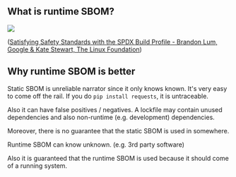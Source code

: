 ## What is runtime SBOM?

![](https://i.imgur.com/aWjPAgB.png)

([Satisfying Safety Standards with the SPDX Build Profile - Brandon Lum, Google & Kate Stewart, The Linux Foundation](https://static.sched.com/hosted_files/ocs2022/25/OSS%20JP_%20Satisfying%20Safety%20Standards%20with%20the%20SPDX%20Build%20Profile.pdf))

## Why runtime SBOM is better

Static SBOM is unreliable narrator since it only knows known. It's very easy to come off the rail. If you do `pip install requests`, it is untraceable.

Also it can have false positives / negatives. A lockfile may contain unused dependencies and also non-runtime (e.g. development) dependencies.

Moreover, there is no guarantee that the static SBOM is used in somewhere.

Runtime SBOM can know unknown. (e.g. 3rd party software)

Also it is guaranteed that the runtime SBOM is used because it should come of a running system.
